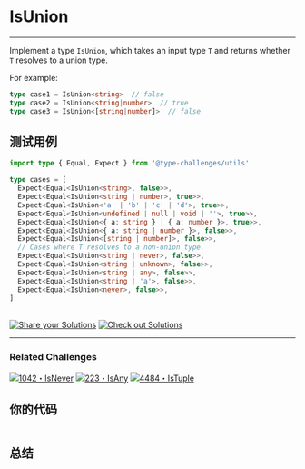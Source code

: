 # IsUnion
---

Implement a type `IsUnion`, which takes an input type `T` and returns whether `T` resolves to a union type.

For example:
  
  ```ts
  type case1 = IsUnion<string>  // false
  type case2 = IsUnion<string|number>  // true
  type case3 = IsUnion<[string|number]>  // false
  ```

## 测试用例
```ts
import type { Equal, Expect } from '@type-challenges/utils'

type cases = [
  Expect<Equal<IsUnion<string>, false>>,
  Expect<Equal<IsUnion<string | number>, true>>,
  Expect<Equal<IsUnion<'a' | 'b' | 'c' | 'd'>, true>>,
  Expect<Equal<IsUnion<undefined | null | void | ''>, true>>,
  Expect<Equal<IsUnion<{ a: string } | { a: number }>, true>>,
  Expect<Equal<IsUnion<{ a: string | number }>, false>>,
  Expect<Equal<IsUnion<[string | number]>, false>>,
  // Cases where T resolves to a non-union type.
  Expect<Equal<IsUnion<string | never>, false>>,
  Expect<Equal<IsUnion<string | unknown>, false>>,
  Expect<Equal<IsUnion<string | any>, false>>,
  Expect<Equal<IsUnion<string | 'a'>, false>>,
  Expect<Equal<IsUnion<never>, false>>,
]

```
<!--info-footer-start--><br> <a href="https://tsch.js.org/1097/answer" target="_blank"><img src="https://img.shields.io/badge/-Share%20your%20Solutions-teal" alt="Share your Solutions"/></a> <a href="https://tsch.js.org/1097/solutions" target="_blank"><img src="https://img.shields.io/badge/-Check%20out%20Solutions-de5a77?logo=awesome-lists&amp;logoColor=white" alt="Check out Solutions"/></a> <hr><h3>Related Challenges</h3><a href="https://github.com/type-challenges/type-challenges/blob/main/questions/01042-medium-isnever/README.md" target="_blank"><img src="https://img.shields.io/badge/-1042%E3%83%BBIsNever-d9901a" alt="1042・IsNever"/></a>  <a href="https://github.com/type-challenges/type-challenges/blob/main/questions/00223-hard-isany/README.md" target="_blank"><img src="https://img.shields.io/badge/-223%E3%83%BBIsAny-de3d37" alt="223・IsAny"/></a>  <a href="https://github.com/type-challenges/type-challenges/blob/main/questions/04484-medium-istuple/README.md" target="_blank"><img src="https://img.shields.io/badge/-4484%E3%83%BBIsTuple-d9901a" alt="4484・IsTuple"/></a> <!--info-footer-end-->

## 你的代码

```ts

```
## 总结

>
